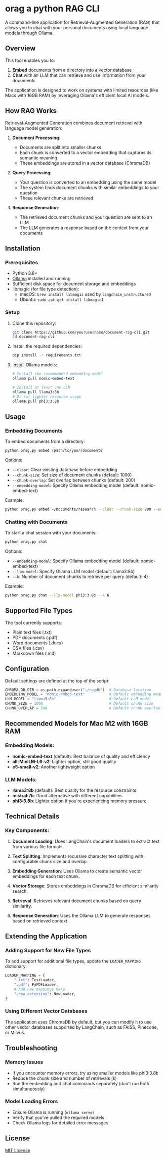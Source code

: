 # orag a python RAG CLI

A command-line application for Retrieval-Augmented Generation (RAG) that allows you to chat with your personal documents using local language models through Ollama.

## Overview

This tool enables you to:

1. **Embed** documents from a directory into a vector database
2. **Chat** with an LLM that can retrieve and use information from your documents

The application is designed to work on systems with limited resources (like Macs with 16GB RAM) by leveraging Ollama's efficient local AI models.

## How RAG Works

Retrieval-Augmented Generation combines document retrieval with language model generation:

1. **Document Processing**:
   - Documents are split into smaller chunks
   - Each chunk is converted to a vector embedding that captures its semantic meaning
   - These embeddings are stored in a vector database (ChromaDB)

2. **Query Processing**:
   - Your question is converted to an embedding using the same model
   - The system finds document chunks with similar embeddings to your question
   - These relevant chunks are retrieved

3. **Response Generation**:
   - The retrieved document chunks and your question are sent to an LLM
   - The LLM generates a response based on the context from your documents

## Installation

### Prerequisites

- Python 3.8+
- [Ollama](https://ollama.ai/) installed and running
- Sufficient disk space for document storage and embeddings
- libmagic (for file type detection):
  - macOS: `brew install libmagic` used by `langchain_unstructured`
  - Ubuntu: `sudo apt-get install libmagic1`

### Setup

1. Clone this repository:
   ```bash
   git clone https://github.com/yourusername/document-rag-cli.git
   cd document-rag-cli
   ```

2. Install the required dependencies:
   ```bash
   pip install -r requirements.txt
   ```

3. Install Ollama models:
   ```bash
   # Install the recommended embedding model
   ollama pull nomic-embed-text
   
   # Install at least one LLM
   ollama pull llama3:8b
   # Or for lighter resource usage
   ollama pull phi3:3.8b
   ```

## Usage

### Embedding Documents

To embed documents from a directory:

```bash
python orag.py embed /path/to/your/documents
```

Options:
- `--clear`: Clear existing database before embedding
- `--chunk-size`: Set size of document chunks (default: 1000)
- `--chunk-overlap`: Set overlap between chunks (default: 200)
- `--embedding-model`: Specify Ollama embedding model (default: nomic-embed-text)

Example:
```bash
python orag.py embed ~/Documents/research --clear --chunk-size 800 --embedding-model all-MiniLM-L6-v2
```

### Chatting with Documents

To start a chat session with your documents:

```bash
python orag.py chat
```

Options:
- `--embedding-model`: Specify Ollama embedding model (default: nomic-embed-text)
- `--llm-model`: Specify Ollama LLM model (default: llama3:8b)
- `--k`: Number of document chunks to retrieve per query (default: 4)

Example:
```bash
python orag.py chat --llm-model phi3:3.8b --k 6
```

## Supported File Types

The tool currently supports:
- Plain text files (.txt)
- PDF documents (.pdf)
- Word documents (.docx)
- CSV files (.csv)
- Markdown files (.md)

## Configuration

Default settings are defined at the top of the script:

```python
CHROMA_DB_DIR = os.path.expanduser("~/ragdb")  # Database location
EMBEDDING_MODEL = "nomic-embed-text"           # Default embedding model
LLM_MODEL = "llama3:8b"                        # Default LLM model
CHUNK_SIZE = 1000                              # Default chunk size
CHUNK_OVERLAP = 200                            # Default chunk overlap
```

## Recommended Models for Mac M2 with 16GB RAM

### Embedding Models:
- **nomic-embed-text** (default): Best balance of quality and efficiency
- **all-MiniLM-L6-v2**: Lighter option, still good quality
- **e5-small-v2**: Another lightweight option

### LLM Models:
- **llama3:8b** (default): Best quality for the resource constraints
- **mistral:7b**: Good alternative with different capabilities
- **phi3:3.8b**: Lighter option if you're experiencing memory pressure

## Technical Details

### Key Components:

1. **Document Loading**: Uses LangChain's document loaders to extract text from various file formats.

2. **Text Splitting**: Implements recursive character text splitting with configurable chunk size and overlap.

3. **Embedding Generation**: Uses Ollama to create semantic vector embeddings for each text chunk.

4. **Vector Storage**: Stores embeddings in ChromaDB for efficient similarity search.

5. **Retrieval**: Retrieves relevant document chunks based on query similarity.

6. **Response Generation**: Uses the Ollama LLM to generate responses based on retrieved context.

## Extending the Application

### Adding Support for New File Types

To add support for additional file types, update the `LOADER_MAPPING` dictionary:

```python
LOADER_MAPPING = {
    ".txt": TextLoader,
    ".pdf": PyPDFLoader,
    # Add new mappings here
    ".new_extension": NewLoader,
}
```

### Using Different Vector Databases

The application uses ChromaDB by default, but you can modify it to use other vector databases supported by LangChain, such as FAISS, Pinecone, or Milvus.

## Troubleshooting

### Memory Issues
- If you encounter memory errors, try using smaller models like phi3:3.8b
- Reduce the chunk size and number of retrievals (k)
- Run the embedding and chat commands separately (don't run both simultaneously)

### Model Loading Errors
- Ensure Ollama is running (`ollama serve`)
- Verify that you've pulled the required models
- Check Ollama logs for detailed error messages

## License

[MIT License](LICENSE)
